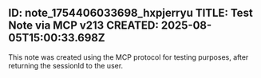 ID: note_1754406033698_hxpjerryu
TITLE: Test Note via MCP v213
CREATED: 2025-08-05T15:00:33.698Z
---
This note was created using the MCP protocol for testing purposes, after returning the sessionId to the user.